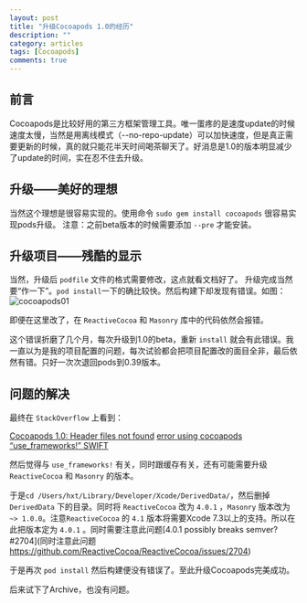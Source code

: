 ```yaml
---
layout: post
title: "升级Cocoapods 1.0的经历"
description: ""
category: articles
tags: [Cocoapods]
comments: true
---
```


## 前言

Cocoapods是比较好用的第三方框架管理工具。唯一蛋疼的是速度update的时候速度太慢，当然是用离线模式（--no-repo-update）可以加快速度，但是真正需要更新的时候，真的就只能花半天时间喝茶聊天了。好消息是1.0的版本明显减少了update的时间，实在忍不住去升级。

## 升级——美好的理想

当然这个理想是很容易实现的。使用命令 `sudo gem install cocoapods` 很容易实现pods升级。
注意：之前beta版本的时候需要添加 `--pre` 才能安装。

## 升级项目——残酷的显示

当然，升级后 `podfile` 文件的格式需要修改，这点就看文档好了。
升级完成当然要“作一下”。`pod install`一下的确比较快。然后构建下却发现有错误。如图：
![cocoapods01](https://lettleprince.github.io/images/20160627-cocoapods/cocoapods01.png)

即便在这里改了，在 `ReactiveCocoa` 和 `Masonry` 库中的代码依然会报错。

这个错误折磨了几个月，每次升级到1.0的beta，重新 `install` 就会有此错误。我一直以为是我的项目配置的问题，每次试验都会把项目配置改的面目全非，最后依然有错。只好一次次退回pods到0.39版本。

## 问题的解决

最终在 `StackOverflow` 上看到：

[Cocoapods 1.0: Header files not found](http://stackoverflow.com/questions/37377450/cocoapods-1-0-header-files-not-found)
[error using cocoapods “use_frameworks!” SWIFT](http://stackoverflow.com/questions/31278833/error-using-cocoapods-use-frameworks-swift)

然后觉得与 `use_frameworks!` 有关，同时跟缓存有关，还有可能需要升级 `ReactiveCocoa` 和 `Masonry` 的版本。

于是`cd /Users/hxt/Library/Developer/Xcode/DerivedData/`，然后删掉 `DerivedData` 下的目录。同时将 `ReactiveCocoa` 改为 `4.0.1` ，`Masonry` 版本改为 `~> 1.0.0`。注意`ReactiveCocoa` 的 `4.1` 版本将需要Xcode 7.3以上的支持。所以在此把版本定为 `4.0.1` 。同时需要注意此问题[4.0.1 possibly breaks semver? #2704](同时注意此问题 https://github.com/ReactiveCocoa/ReactiveCocoa/issues/2704)

于是再次 `pod install` 然后构建便没有错误了。至此升级Cocoapods完美成功。

后来试下了Archive，也没有问题。


